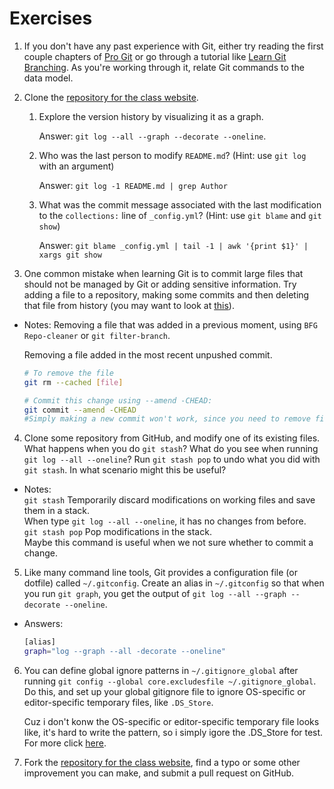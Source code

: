 # Exercises

1. If you don't have any past experience with Git, either try reading the first
   couple chapters of [Pro Git](https://git-scm.com/book/en/v2) or go through a
   tutorial like [Learn Git Branching](https://learngitbranching.js.org/). As
   you're working through it, relate Git commands to the data model.
   
2. Clone the [repository for the
class website](https://github.com/missing-semester/missing-semester).
    1. Explore the version history by visualizing it as a graph.
    
        Answer: `git log --all --graph --decorate --oneline`.
    1. Who was the last person to modify `README.md`? (Hint: use `git log` with
       an argument)
       
        Answer: `git log -1 README.md | grep Author`
    1. What was the commit message associated with the last modification to the
       `collections:` line of `_config.yml`? (Hint: use `git blame` and `git
       show`)
       
        Answer: `git blame _config.yml | tail -1 | awk '{print $1}' | xargs git show`
        
3. One common mistake when learning Git is to commit large files that should
   not be managed by Git or adding sensitive information. Try adding a file to
   a repository, making some commits and then deleting that file from history
   (you may want to look at
   [this](https://help.github.com/articles/removing-sensitive-data-from-a-repository/)).
- Notes:
   Removing a file that was added in a previous moment, using `BFG Repo-cleaner` or `git filter-branch`.
   
   Removing a file added in the most recent unpushed commit.
   ```bash
   # To remove the file
   git rm --cached [file]
   
   # Commit this change using --amend -CHEAD:
   git commit --amend -CHEAD
   #Simply making a new commit won't work, since you need to remove file from the unpushed history as well.
   ```

4. Clone some repository from GitHub, and modify one of its existing files.
   What happens when you do `git stash`? What do you see when running `git log
   --all --oneline`? Run `git stash pop` to undo what you did with `git stash`.
   In what scenario might this be useful?
- Notes:  
      `git stash` Temporarily discard modifications on working files and save them in a stack.  
      When type `git log --all --oneline`, it has no changes from before.  
      `git stash pop` Pop modifications in the stack.  
      Maybe this command is useful when we not sure whether to commit a change.

5. Like many command line tools, Git provides a configuration file (or dotfile)
   called `~/.gitconfig`. Create an alias in `~/.gitconfig` so that when you
   run `git graph`, you get the output of `git log --all --graph --decorate
   --oneline`.
- Answers:
   ```bash
   [alias]
   graph="log --graph --all -decorate --oneline"
   ```

6. You can define global ignore patterns in `~/.gitignore_global` after running
   `git config --global core.excludesfile ~/.gitignore_global`. Do this, and
   set up your global gitignore file to ignore OS-specific or editor-specific
   temporary files, like `.DS_Store`.

   Cuz i don't konw the OS-specific or editor-specific temporary file looks like,
    it's hard to write the pattern, so i simply igore the .DS_Store for test. 
    For more click [here](https://git-scm.com/docs/gitignore).

7. Fork the [repository for the class website](https://github.com/missing-semester/missing-semester), find a typo or some other improvement you can make, and submit a pull request on GitHub.
